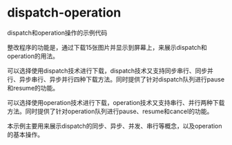 # dispatch-operation
dispatch和operation操作的示例代码

整改程序的功能是，通过下载15张图片并显示到屏幕上，来展示dispatch和operation的用法。

可以选择使用dispatch技术进行下载，dispatch技术又支持同步串行、同步并行、异步串行、异步并行四种下载方法。同时提供了针对dispatch队列进行pause和resume的功能。

可以选择使用operation技术进行下载，operation技术又支持串行、并行两种下载方法。同时提供了针对operation队列进行pause、resume和cancel的功能。

本示例主要用来展示dispatch的同步、异步、并发、串行等概念，以及operation的基本操作。
